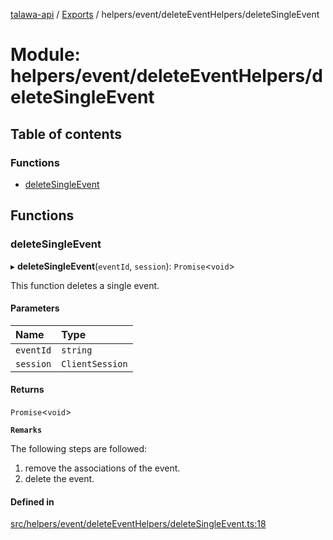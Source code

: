 [talawa-api](../README.md) / [Exports](../modules.md) / helpers/event/deleteEventHelpers/deleteSingleEvent

# Module: helpers/event/deleteEventHelpers/deleteSingleEvent

## Table of contents

### Functions

- [deleteSingleEvent](helpers_event_deleteEventHelpers_deleteSingleEvent.md#deletesingleevent)

## Functions

### deleteSingleEvent

▸ **deleteSingleEvent**(`eventId`, `session`): `Promise`\<`void`\>

This function deletes a single event.

#### Parameters

| Name | Type |
| :------ | :------ |
| `eventId` | `string` |
| `session` | `ClientSession` |

#### Returns

`Promise`\<`void`\>

**`Remarks`**

The following steps are followed:
1. remove the associations of the event.
2. delete the event.

#### Defined in

[src/helpers/event/deleteEventHelpers/deleteSingleEvent.ts:18](https://github.com/PalisadoesFoundation/talawa-api/blob/65069df/src/helpers/event/deleteEventHelpers/deleteSingleEvent.ts#L18)
